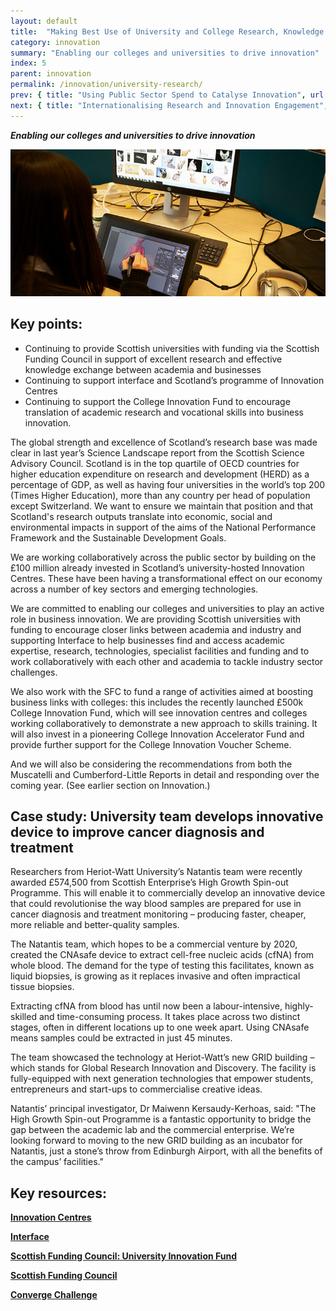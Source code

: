 ```yaml
---
layout: default
title:  "Making Best Use of University and College Research, Knowledge and Talent"
category: innovation
summary: "Enabling our colleges and universities to drive innovation"
index: 5
parent: innovation
permalink: /innovation/university-research/
prev: { title: "Using Public Sector Spend to Catalyse Innovation", url: "/innovation/public-sector/" }
next: { title: "Internationalising Research and Innovation Engagement", url: "/innovation/internationalising-research/" }
---
```

***Enabling our colleges and universities to drive innovation***

![A photograph of a student using computer imaging software](/assets/images/pageimages/Innovation.22.jpg)

## Key points:

* Continuing to provide Scottish universities with funding via the Scottish Funding Council in support of excellent research and effective knowledge exchange between academia and businesses
* Continuing to support interface and Scotland’s programme of  Innovation Centres
* Continuing to support the College Innovation Fund to encourage translation of academic research and vocational skills into business innovation.

The global strength and excellence of Scotland’s research base was made clear in last year’s Science Landscape report from the Scottish Science Advisory Council.  Scotland is in the top quartile of OECD countries for higher education expenditure on research and development (HERD) as a percentage of GDP, as well as having four universities in the world’s top 200 (Times Higher Education), more than any country per head of population except Switzerland. We want to ensure we maintain that position and that Scotland's research outputs translate into economic, social and environmental impacts in support of the aims of the National Performance Framework and the Sustainable Development Goals.

We are working collaboratively across the public sector by building on the £100 million already invested in Scotland’s university-hosted Innovation Centres.  These have been having a transformational effect on our economy across a number of key sectors and emerging technologies.

We are committed to enabling our colleges and universities to play an active role in business innovation. We are providing Scottish universities with funding to encourage closer links between academia and industry and supporting Interface to help businesses find and access academic expertise, research, technologies, specialist facilities and funding and to work collaboratively with each other and academia to tackle industry sector challenges.

We also work with the SFC to fund a range of activities aimed at boosting business links with colleges: this includes the recently launched £500k College Innovation Fund, which will see innovation centres and colleges working collaboratively to demonstrate a new approach to skills training.  It will also invest in a pioneering College Innovation Accelerator Fund and provide further support for the College Innovation Voucher Scheme.

And  we will also be considering the recommendations from both the Muscatelli and Cumberford-Little Reports in detail and responding over the coming year. (See earlier section on Innovation.)

<div class="case-study" markdown="1">

<h2><span class="visually-hidden">Case study:</span> University team develops innovative device to improve cancer diagnosis and treatment</h2>

Researchers from Heriot-Watt University’s Natantis team were recently awarded £574,500 from Scottish Enterprise’s High Growth Spin-out Programme. This will enable it to commercially develop an innovative device that could revolutionise the way blood samples are prepared for use in cancer diagnosis and treatment monitoring – producing faster, cheaper, more reliable and better-quality samples.  

The Natantis team, which hopes to be a commercial venture by 2020, created the CNAsafe device to extract cell-free nucleic acids (cfNA) from whole blood. The demand for the type of testing this facilitates, known as liquid biopsies, is growing as it replaces invasive and often impractical tissue biopsies.

Extracting cfNA from blood has until now been a labour-intensive, highly-skilled and time-consuming process. It takes place across two distinct stages, often in different locations up to one week apart. Using CNAsafe means samples could be extracted in just 45 minutes.

The team showcased the technology at Heriot-Watt’s new GRID building – which stands for Global Research Innovation and Discovery. The facility is fully-equipped with next generation technologies that empower students, entrepreneurs and start-ups to commercialise creative ideas.

Natantis’ principal investigator, Dr Maiwenn Kersaudy-Kerhoas, said: "The High Growth Spin-out Programme is a fantastic opportunity to bridge the gap between the academic lab and the commercial enterprise. We’re looking forward to moving to the new GRID building as an incubator for Natantis, just a stone’s throw from Edinburgh Airport, with all the benefits of the campus’ facilities."
</div>

## Key resources:

**[Innovation Centres](https://www.innovationcentres.scot/)**

**[Interface](https://www.interface-online.org.uk/)**

**[Scottish Funding Council: University Innovation Fund](http://www.sfc.ac.uk/funding/university-funding/university-funding-innovation/university-innovation-funding.aspx/)**

**[Scottish Funding Council](http://www.sfc.ac.uk/)**

**[Converge Challenge](https://www.convergechallenge.com/)**
